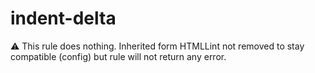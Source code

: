# indent-delta

⚠ This rule does nothing.
Inherited form HTMLLint not removed to stay compatible (config) but rule will not return any error.
